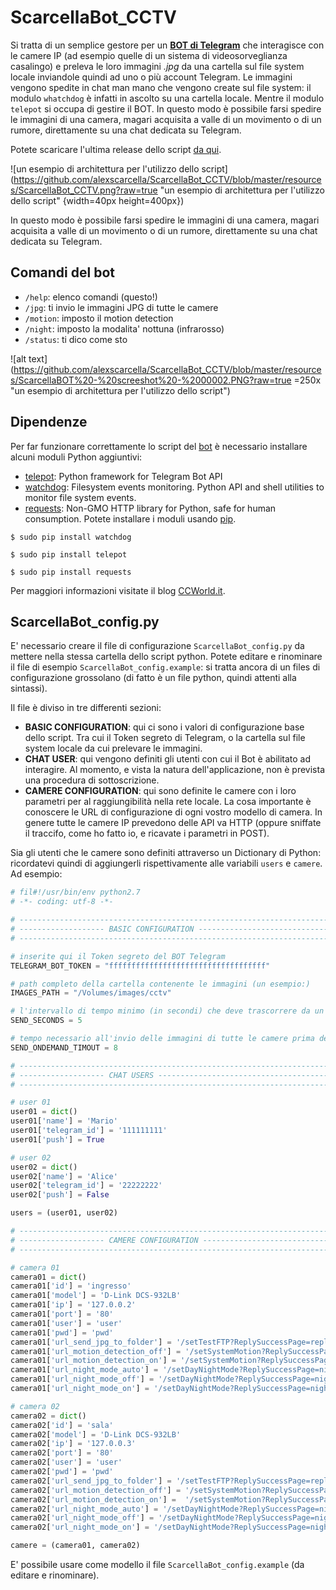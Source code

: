# ScarcellaBot_CCTV

Si tratta di un semplice gestore per un **[BOT di Telegram](https://core.telegram.org/bots)** che interagisce con le camere IP (ad esempio quelle di un sistema di videosorveglianza casalingo) e preleva le loro immagini _.jpg_ da una cartella sul file system locale inviandole quindi ad uno o più account Telegram.
Le immagini vengono spedite in chat man mano che vengono create sul file system: il modulo `whatchdog` è infatti in ascolto su una cartella locale. Mentre il modulo `telepot` si occupa di gestire il BOT.
In questo modo è possibile farsi spedire le immagini di una camera, magari acquisita a valle di un movimento o di un rumore, direttamente su una chat dedicata su Telegram.

Potete scaricare l'ultima release dello script [da qui](https://github.com/alexscarcella/ScarcellaBot_CCTV/releases).

![un esempio di architettura per l'utilizzo dello script](https://github.com/alexscarcella/ScarcellaBot_CCTV/blob/master/resources/ScarcellaBot_CCTV.png?raw=true "un esempio di architettura per l'utilizzo dello script" {width=40px height=400px})

In questo modo è possibile farsi spedire le immagini di una camera, magari acquisita a valle di un movimento o di un rumore, direttamente su una chat dedicata su Telegram.

## Comandi del bot

- `/help`: elenco comandi (questo!)
- `/jpg`: ti invio le immagini JPG di tutte le camere
- `/motion`: imposto il motion detection
- `/night`: imposto la modalita' nottuna (infrarosso)
- `/status`: ti dico come sto

![alt text](https://github.com/alexscarcella/ScarcellaBot_CCTV/blob/master/resources/ScarcellaBOT%20-%20screeshot%20-%2000002.PNG?raw=true =250x "un esempio di architettura per l'utilizzo dello script")


## Dipendenze

Per far funzionare correttamente lo script del [bot](https://core.telegram.org/bots) è necessario installare alcuni moduli Python aggiuntivi:
- [telepot](https://github.com/nickoala/telepot): Python framework for Telegram Bot API
- [watchdog](https://pypi.python.org/pypi/watchdog): Filesystem events monitoring. Python API and shell utilities to monitor file system events.
- [requests](http://requests.readthedocs.io/en/master/): Non-GMO HTTP library for Python, safe for human consumption.
Potete installare i moduli usando [pip](https://pypi.python.org/pypi/pip).

`$ sudo pip install watchdog`

`$ sudo pip install telepot`

`$ sudo pip install requests`

Per maggiori informazioni visitate il blog [CCWorld.it](http://www.ccworld.it/).

## ScarcellaBot_config.py

E' necessario creare il file di configurazione `ScarcellaBot_config.py` da mettere nella stessa cartella dello script python. Potete editare e rinominare il file di esempio `ScarcellaBot_config.example`:
si tratta ancora di un files di configurazione grossolano (di fatto è un file python, quindi attenti alla sintassi).

Il file è diviso in tre differenti sezioni:
- **BASIC CONFIGURATION**: qui ci sono i valori di configurazione base dello script. Tra cui il Token segreto di Telegram, o la cartella sul file system locale da cui prelevare le immagini.
- **CHAT USER**: qui vengono definiti gli utenti con cui il Bot è abilitato ad interagire. Al momento, e vista la natura dell'applicazione, non è prevista una procedura di sottoscrizione.
- **CAMERE CONFIGURATION**: qui sono definite le camere con i loro parametri per al raggiungibilità nella rete locale. La cosa importante è conoscere le URL di configurazione di ogni vostro modello di camera. In genere tutte le camere IP prevedono delle API va HTTP (oppure sniffate il traccifo, come ho fatto io, e ricavate i parametri in POST).

Sia gli utenti che le camere sono definiti attraverso un Dictionary di Python: ricordatevi quindi di aggiungerli rispettivamente alle variabili `users` e `camere`.
Ad esempio:

```python
# fil#!/usr/bin/env python2.7
# -*- coding: utf-8 -*-

# -----------------------------------------------------------------------------
# ------------------- BASIC CONFIGURATION -------------------------------------
# -----------------------------------------------------------------------------

# inserite qui il Token segreto del BOT Telegram
TELEGRAM_BOT_TOKEN = "fffffffffffffffffffffffffffffffffff"

# path completo della cartella contenente le immagini (un esempio:)
IMAGES_PATH = "/Volumes/images/cctv"

# l'intervallo di tempo minimo (in secondi) che deve trascorrere da un messagio ed il successivo
SEND_SECONDS = 5

# tempo necessario all'invio delle immagini di tutte le camere prima del time-out
SEND_ONDEMAND_TIMOUT = 8

# -----------------------------------------------------------------------------
# ------------------- CHAT USERS ----------------------------------------------
# -----------------------------------------------------------------------------

# user 01
user01 = dict()
user01['name'] = 'Mario'
user01['telegram_id'] = '111111111'
user01['push'] = True

# user 02
user02 = dict()
user02['name'] = 'Alice'
user02['telegram_id'] = '22222222'
user02['push'] = False

users = (user01, user02)

# -----------------------------------------------------------------------------
# ------------------- CAMERE CONFIGURATION ------------------------------------
# -----------------------------------------------------------------------------

# camera 01
camera01 = dict()
camera01['id'] = 'ingresso'
camera01['model'] = 'D-Link DCS-932LB'
camera01['ip'] = '127.0.0.2'
camera01['port'] = '80'
camera01['user'] = 'user'
camera01['pwd'] = 'pwd'
camera01['url_send_jpg_to_folder'] = '/setTestFTP?ReplySuccessPage=replyu.htm&FTPServerTest=+Test+'
camera01['url_motion_detection_off'] = '/setSystemMotion?﻿ReplySuccessPage=motion.htm&ReplyErrorPage=motion.htm&MotionDetectionEnable=0&MotionDetectionScheduleDay=62&ConfigSystemMotion=Save'
camera01['url_motion_detection_on'] = '/setSystemMotion?﻿ReplySuccessPage=motion.htm&ReplyErrorPage=motion.htm&MotionDetectionEnable=1&MotionDetectionScheduleDay=62&MotionDetectionScheduleMode=0&MotionDetectionSensitivity=65&ConfigSystemMotion=Save'
camera01['url_night_mode_auto'] = '/setDayNightMode?ReplySuccessPage=night.htm&ReplyErrorPage=errrnght.htm&LightSensorControl=3&DayNightMode=0&ConfigDayNightMode=Save'
camera01['url_night_mode_off'] = '/setDayNightMode?ReplySuccessPage=night.htm&ReplyErrorPage=errrnght.htm&LightSensorControl=3&DayNightMode=2&ConfigDayNightMode=Save'
camera01['url_night_mode_on'] = '/setDayNightMode?ReplySuccessPage=night.htm&ReplyErrorPage=errrnght.htm&LightSensorControl=3&DayNightMode=3&ConfigDayNightMode=Save'

# camera 02
camera02 = dict()
camera02['id'] = 'sala'
camera02['model'] = 'D-Link DCS-932LB'
camera02['ip'] = '127.0.0.3'
camera02['port'] = '80'
camera02['user'] = 'user'
camera02['pwd'] = 'pwd'
camera02['url_send_jpg_to_folder'] = '/setTestFTP?ReplySuccessPage=replyu.htm&FTPServerTest=+Test+'
camera02['url_motion_detection_off'] = '/setSystemMotion?﻿ReplySuccessPage=motion.htm&ReplyErrorPage=motion.htm&MotionDetectionEnable=0&MotionDetectionScheduleDay=62&ConfigSystemMotion=Save'
camera02['url_motion_detection_on'] =  '/setSystemMotion?﻿ReplySuccessPage=motion.htm&ReplyErrorPage=motion.htm&MotionDetectionEnable=1&MotionDetectionScheduleDay=62&MotionDetectionScheduleMode=0&MotionDetectionSensitivity=65&ConfigSystemMotion=Save'
camera02['url_night_mode_auto'] = '/setDayNightMode?ReplySuccessPage=night.htm&ReplyErrorPage=errrnght.htm&LightSensorControl=3&DayNightMode=0&ConfigDayNightMode=Save'
camera02['url_night_mode_off'] = '/setDayNightMode?ReplySuccessPage=night.htm&ReplyErrorPage=errrnght.htm&LightSensorControl=3&DayNightMode=2&ConfigDayNightMode=Save'
camera02['url_night_mode_on'] = '/setDayNightMode?ReplySuccessPage=night.htm&ReplyErrorPage=errrnght.htm&LightSensorControl=3&DayNightMode=3&ConfigDayNightMode=Save'

camere = (camera01, camera02)
```

E' possibile usare come modello il file `ScarcellaBot_config.example` (da editare e rinominare).

